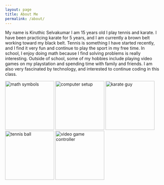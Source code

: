 ```yaml
---
layout: page
title: About Me
permalink: /about/
---
```


My name is Kiruthic Selvakumar
I am 15 years old 
I play tennis and karate. I have been practicing karate for 5 years, and I am currently a brown belt working toward my black belt. Tennis is something I have started recently, and I find it very fun and continue to play the sport in my free time. In school, I enjoy doing math because I find solving problems is really interesting. Outside of school, some of my hobbies include playing video games on my playstation and spending time with family and friends. I am also very fascinated by technology, and interested to continue coding in this class.

<img src="{{site.baseurl}}/images/math.webp" alt="math symbols" width=160 height=160>
<img src="{{site.baseurl}}/images/computer.jpg" alt="computer setup" width="160" height="160">
<img src="{{site.baseurl}}/images/karate.jpg" alt="karate guy" width="160" height="160">
<img src="{{site.baseurl}}/images/tennis.jpeg" alt="tennis ball" width="160" height="160">
<img src="{{site.baseurl}}/images/videogames.png" alt="video game controller" width="160" height="160">